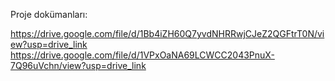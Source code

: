 Proje dokümanları:

https://drive.google.com/file/d/1Bb4iZH60Q7yvdNHRRwjCJeZ2QGFtrT0N/view?usp=drive_link
https://drive.google.com/file/d/1VPxOaNA69LCWCC2043PnuX-7Q96uVchn/view?usp=drive_link
